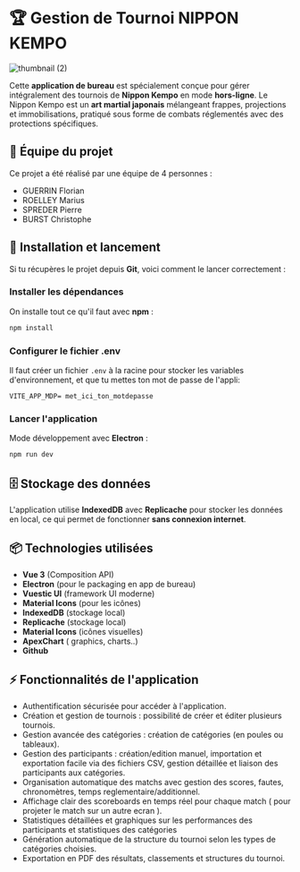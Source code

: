 # 🏆 Gestion de Tournoi NIPPON KEMPO

![thumbnail (2)](https://github.com/user-attachments/assets/58606828-3fb5-4226-bdd2-50f43dc26615)


Cette **application de bureau** est spécialement conçue pour gérer intégralement des tournois de **Nippon Kempo** en mode **hors-ligne**. Le Nippon Kempo est un **art martial japonais** mélangeant frappes, projections et immobilisations, pratiqué sous forme de combats réglementés avec des protections spécifiques.

## 👥 Équipe du projet

Ce projet a été réalisé par une équipe de 4 personnes :

- GUERRIN Florian
- ROELLEY Marius
- SPREDER Pierre
- BURST Christophe


## 🚀 Installation et lancement

Si tu récupères le projet depuis **Git**, voici comment le lancer correctement :

### Installer les dépendances
On installe tout ce qu'il faut avec **npm** :
```sh
npm install
```

### Configurer le fichier **.env**
Il faut créer un fichier `.env` à la racine pour stocker les variables d'environnement, et que tu mettes ton mot de passe de l'appli:
```
VITE_APP_MDP= met_ici_ton_motdepasse
```

### Lancer l'application
Mode développement avec **Electron** :
```sh
npm run dev
```


## 🗄️ Stockage des données
L'application utilise **IndexedDB** avec **Replicache** pour stocker les données en local, ce qui permet de fonctionner **sans connexion internet**.


## 📦 Technologies utilisées
- **Vue 3** (Composition API)
- **Electron** (pour le packaging en app de bureau)
- **Vuestic UI** (framework UI moderne)
- **Material Icons** (pour les icônes)
- **IndexedDB** (stockage local)
- **Replicache** (stockage local)
- **Material Icons** (icônes visuelles)
- **ApexChart** ( graphics, charts..)
- **Github**

## ⚡ Fonctionnalités de l'application
- Authentification sécurisée pour accéder à l'application.
- Création et gestion de tournois : possibilité de créer et éditer plusieurs tournois.
- Gestion avancée des catégories : création de catégories (en poules ou tableaux).
- Gestion des participants : création/edition manuel, importation et exportation facile via des fichiers CSV, gestion détaillée et liaison des participants aux catégories.
- Organisation automatique des matchs avec gestion des scores, fautes, chronomètres, temps reglementaire/additionnel.
- Affichage clair des scoreboards en temps réel pour chaque match ( pour projeter le match sur un autre ecran ).
- Statistiques détaillées et graphiques sur les performances des participants et statistiques des catégories
- Génération automatique de la structure du tournoi selon les types de catégories choisies.
- Exportation en PDF des résultats, classements et structures du tournoi.
